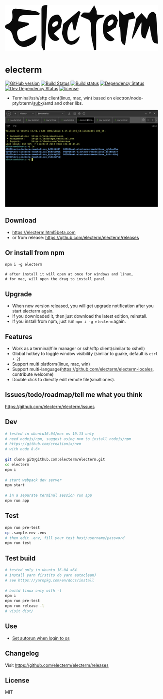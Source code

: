 <h1 align="center">
    <a href="http://electerm.html5beta.com">
        <img src="https://github.com/electerm/electerm-resource/raw/master/static/images/electerm.png", alt="" />
    </a>
</h1>

# electerm
[![GitHub version](https://img.shields.io/github/release/electerm/electerm/all.svg)](https://github.com/electerm/electerm/releases)
[![Build Status](https://travis-ci.org/electerm/electerm.svg?branch=release)](https://travis-ci.org/electerm/electerm)
[![Build status](https://ci.appveyor.com/api/projects/status/33ckbqln02utekxd/branch/release?svg=true)](https://ci.appveyor.com/project/zxdong262/electerm/branch/release)
<span class="badge-daviddm"><a href="https://david-dm.org/electerm/electerm" title="View the status of this project's dependencies on DavidDM"><img src="https://img.shields.io/david/electerm/electerm.svg" alt="Dependency Status" /></a></span>
<span class="badge-daviddmdev"><a href="https://david-dm.org/electerm/electerm#info=devDependencies" title="View the status of this project's development dependencies on DavidDM"><img src="https://img.shields.io/david/dev/electerm/electerm.svg" alt="Dev Dependency Status" /></a></span>
<span class="badge-githubstar">
[![license](https://img.shields.io/github/license/electerm/electerm.svg)](https://github.com/electerm/electerm/blob/master/LICENSE)


- Terminal/ssh/sftp client(linux, mac, win) based on electron/node-pty/xterm/[subx](https://github.com/tylerlong/subx)/antd and other libs.

<div align="center">
  <img src="https://github.com/electerm/electerm-resource/raw/master/static/images/electerm.gif", alt="" />
</div>

## Download
- https://electerm.html5beta.com
- or from release: https://github.com/electerm/electerm/releases

## Or install from npm
```
npm i -g electerm

# after install it will open at once for windows and linux,
# for mac, will open the drag to install panel

```

## Upgrade
- When new version released, you will get upgrade notification after you start electerm again.
- If you downloaded it, then just download the latest edition, reinstall.
- If you install from npm, just run `npm i -g electerm` again.

## Features
- Work as a terminal/file manager or ssh/sftp client(similar to xshell)
- Global hotkey to toggle window visibility (simliar to guake, default is `ctrl + 2`)
- Support multi platform(linux, mac, win)
- Support multi-language(https://github.com/electerm/electerm-locales, contribute welcome)
- Double click to directly edit remote file(small ones).

## Issues/todo/roadmap/tell me what you think
https://github.com/electerm/electerm/issues

## Dev
```bash
# tested in ubuntu16.04/mac os 10.13 only
# need nodejs/npm, suggest using nvm to install nodejs/npm
# https://github.com/creationix/nvm
# with node 8.6+

git clone git@github.com:electerm/electerm.git
cd electerm
npm i

# start webpack dev server
npm start

# in a separate terminal session run app
npm run app
```

## Test
```bash
npm run pre-test
cp .sample.env .env
# then edit .env, fill your test host/username/password
npm run test
```

## Test build
```bash
# tested only in ubuntu 16.04 x64
# install yarn first(to do yarn autoclean)
# see https://yarnpkg.com/en/docs/install

# build linux only with -l
npm i
npm run pre-test
npm run release -l
# visit dist/
```

## Use
- [Set autorun when login to os](https://github.com/electerm/electerm/wiki/autorun-electerm-when-login-to-os)

## Changelog
Visit https://github.com/electerm/electerm/releases

## License
MIT